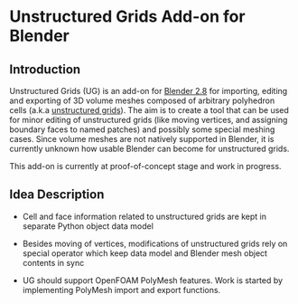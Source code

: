 # Unstructured Grids Add-on for Blender

## Introduction

Unstructured Grids (UG) is an add-on for [Blender
2.8](https://www.blender.org/2-8) for importing, editing and exporting
of 3D volume meshes composed of arbitrary polyhedron cells
(a.k.a [unstructured grids](https://en.wikipedia.org/wiki/Unstructured_grid)).
The aim is to create a tool that can be used for minor editing of
unstructured grids (like moving vertices, and assigning boundary faces
to named patches) and possibly some special meshing cases.
Since volume meshes are not natively supported in Blender, it is
currently unknown how usable Blender can become for unstructured
grids.

This add-on is currently at proof-of-concept stage and work in progress.

## Idea Description

- Cell and face information related to unstructured grids are kept in
  separate Python object data model

- Besides moving of vertices, modifications of unstructured grids
  rely on special operator which keep data model and Blender mesh
  object contents in sync

- UG should support OpenFOAM PolyMesh features. Work is started by
  implementing PolyMesh import and export functions.
